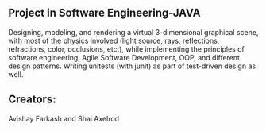## Project in Software Engineering-JAVA 
Designing, modeling, and rendering a virtual 3-dimensional graphical scene, with most of the physics
involved (light source, rays, reflections, refractions, color, occlusions, etc.), while implementing the
principles of software engineering, Agile Software Development, OOP, and different design patterns.
Writing unitests (with junit) as part of test-driven design as well.

## Creators:
Avishay Farkash and Shai Axelrod

